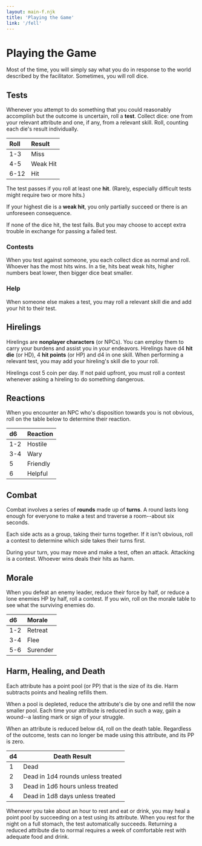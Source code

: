 ```yaml
---
layout: main-f.njk
title: 'Playing the Game'
link: '/fell'
---
```


# Playing the Game

Most of the time, you will simply say what you do in response to the world described by the facilitator. Sometimes, you will roll dice.

## Tests

Whenever you attempt to do something that you could reasonably accomplish but the outcome is uncertain, roll a **test**. Collect dice: one from your relevant attribute and one, if any, from a relevant skill. Roll, counting each die's result individually.

Roll|Result
:--|:--
1-3|Miss
4-5|Weak Hit
6-12|Hit

The test passes if you roll at least one **hit**. (Rarely, especially difficult tests might require two or more hits.)

If your highest die is a **weak hit**, you only partially succeed or there is an unforeseen consequence.

If none of the dice hit, the test fails. But you may choose to accept extra trouble in exchange for passing a failed test.

### Contests

When you test against someone, you each collect dice as normal and roll. Whoever has the most hits wins. In a tie, hits beat weak hits, higher numbers beat lower, then bigger dice beat smaller.

### Help

When someone else makes a test, you may roll a relevant skill die and add your hit to their test.

## Hirelings

Hirelings are **nonplayer characters** (or NPCs). You can employ them to carry your burdens and assist you in your endeavors. Hirelings have d4 **hit die** (or HD), 4 **hit points** (or HP) and d4 in one skill. When performing a relevant test, you may add your hireling's skill die to your roll.

Hirelings cost 5 coin per day. If not paid upfront, you must roll a contest whenever asking a hireling to do something dangerous.

## Reactions

When you encounter an NPC who's disposition towards you is not obvious, roll on the table below to determine their reaction.

d6|Reaction
:--|:--
1-2|Hostile
3-4|Wary
5|Friendly
6|Helpful

## Combat

Combat involves a series of **rounds** made up of **turns**. A round lasts long enough for everyone to make a test and traverse a room--about six seconds.

Each side acts as a group, taking their turns together. If it isn't obvious, roll a contest to determine which side takes their turns first.

During your turn, you may move and make a test, often an attack. Attacking is a contest. Whoever wins deals their hits as harm.

## Morale

When you defeat an enemy leader, reduce their force by half, or reduce a lone enemies HP by half, roll a contest. If you win, roll on the morale table to see what the surviving enemies do.

d6|Morale
:--|:--
1-2|Retreat
3-4|Flee
5-6|Surender

## Harm, Healing, and Death

Each attribute has a point pool (or PP) that is the size of its die. Harm subtracts points and healing refills them.

When a pool is depleted, reduce the attribute's die by one and refill the now smaller pool. Each time your attribute is reduced in such a way, gain a wound--a lasting mark or sign of your struggle.

When an attribute is reduced below d4, roll on the death table. Regardless of the outcome, tests can no longer be made using this attribute, and its PP is zero.

d4|Death Result
:--|---
1|Dead
2|Dead in 1d4 rounds unless treated
3|Dead in 1d6 hours unless treated
4|Dead in 1d8 days unless treated

Whenever you take about an hour to rest and eat or drink, you may heal a point pool by succeeding on a test using its attribute. When you rest for the night on a full stomach, the test automatically succeeds. Returning a reduced attribute die to normal requires a week of comfortable rest with adequate food and drink.
